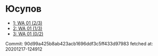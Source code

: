 # Юсупов
- [1: WA 01 (2/3)](1.md)
- [2: WA 01 (1/3)](2.md)
- [3: WA 01 (0/2)](3.md)

Commit: 90d99a425b8ab423acb1696ddf3c5ff433d97983
 fetched at: 20201217-124912
